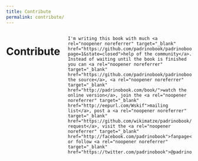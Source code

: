 ```yaml
---
title: Contribute
permalink: contribute/
---
```

<div class="row">
  <div class="twelve columns">
    <h1>Contribute</h1>

    I'm writing this book with much <a rel="noopener noreferrer" target="_blank" href="https://github.com/padrinobook/padrinobook/issues?page=1&state=closed">help of the community</a>. Instead of waiting until the book is finished you can <a rel="noopener noreferrer"  target="_blank" href="https://github.com/padrinobook/padrinobook">see the source</a>, <a rel="noopener noreferrer" target="_blank" href="http://padrinobook.com/book/">watch the online version</a>, join the <a rel="noopener noreferrer" target="_blank" href="http://eepurl.com/Wskif">mailing list</a>, post a <a rel="noopener noreferrer" target="_blank" href="https://github.com/wikimatze/padrinobook/pulls">pull request</a>, visit the <a rel="noopener noreferrer" target="_blank" href="http://facebook.com/padrinobook">fanpage</a>, or follow <a rel="noopener noreferrer" target="_blank" href="https://twitter.com/padrinobook">@padrinobook</a>.
  </div>
</div>

